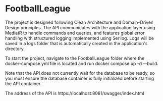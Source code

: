 # FootballLeague

The project is designed following Clean Architecture and Domain-Driven Design principles. The API communicates with the application layer using MediatR to handle commands and queries, and features global error handling with structured logging implemented using Serilog. Logs will be saved in a logs folder that is automatically created in the application's directory.

To start the project, navigate to the FootballLeague folder where the docker-compose.yml file is located and run docker compose up -d --build.

Note that the API does not currently wait for the database to be ready, so you must ensure the database container is fully initialized before starting the API container.

The address of the API is https://localhost:8081/swagger/index.html
